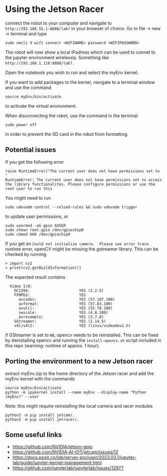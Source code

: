# Using the Jetson Racer

connect the robot to your computer and navigate to `http://192.168.55.1:8888/lab?` in your browser of choice. 
Go to file -> new -> terminal and type

```
sudo nmcli d wifi connect <WIFINAME> password <WIFIPASSWORD>
```

The robot will now show a local IPadress which can be used to connet to the jupyter environment wirelessly. Something like `http://192.168.1.110:8888/lab?`.

Open the notebook you wish to run and select the myEnv kernel.

If you want to add packages to the kernel, navigate to a terminal window and use the command

```
source myEnv/bin/activate
```
to activate the virtual environment.

When disconnecting the robot, use the command in the terminal

```
sudo power off
```
in order to prevent the SD card in the robot from formatting.


## Potential issues

If you get the following error 
```
raise RuntimeError("The current user does not have permissions set to "
RuntimeError: The current user does not have permissions set to access the library functionalites. Please configure permissions or use the root user to run this
```

You might need to run 
```
sudo udevadm control --reload-rules && sudo udevadm trigger
```
to update user permissions, or
```
sudo usermod -aG gpio $USER
sudo chown root.gpio /dev/gpiochip0
sudo chmod 660 /dev/gpiochip0
```

If you get an `Could not initialize camera.  Please see error trace.` runtime error, openCV might be missing the gstreamer library. This can be checked by running 
```{python}
> import cv2
> print(cv2.getBuildInformation())
```
The expected result contains
```
  Video I/O:
    DC1394:                      YES (2.2.5)
    FFMPEG:                      YES
      avcodec:                   YES (57.107.100)
      avformat:                  YES (57.83.100)
      avutil:                    YES (55.78.100)
      swscale:                   YES (4.8.100)
      avresample:                YES (3.7.0)
    GStreamer:                   YES (1.14.5)
    v4l/v4l2:                    YES (linux/videodev2.h)
```
if GStreamer is set to `NO`, opencv needs to be reinstalled. This can be fixed by deinstalling opencv and running the `install-opencv.sh` script included in this repo (warning: runtime of approx. 1 hour).

## Porting the environment to a new Jetson racer
extract myEnv.zip to the home directory of the Jetson racer and add the myEnv kernel with the commands

```
source myEnv/bin/activate
python -m ipykernel install --name myEnv --display-name "Python (myEnv)" --user
```
Note: this might require reinstalling the local camera and racer modules
```
python3 -m pip install jetcam/.
python3 -m pip install jetracer/.
```

## Some useful links
- https://github.com/NVIDIA/jetson-gpio
- https://github.com/NVIDIA-AI-IOT/jetcam/issues/12
- https://docs.posit.co/ide/server-pro/user/2023.03.1/jupyter-lab/guide/jupyter-kernel-management.html
- https://github.com/jupyterlab/jupyterlab/issues/12977
